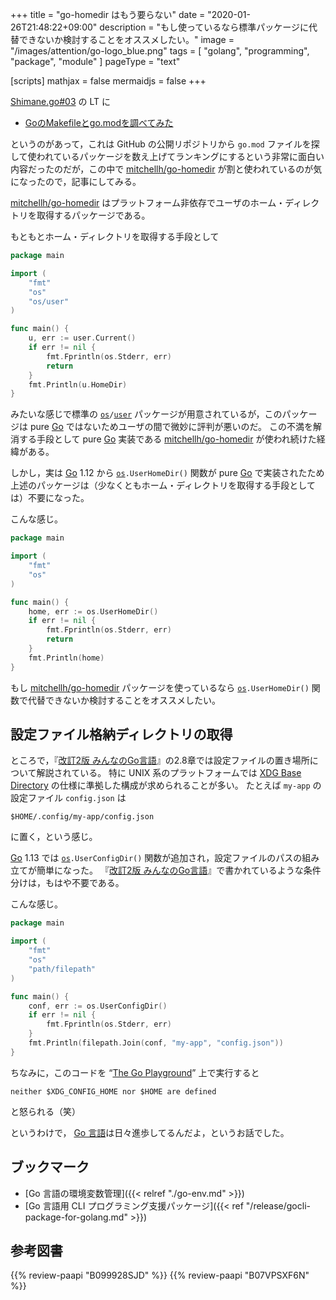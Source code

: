 +++
title = "go-homedir はもう要らない"
date =  "2020-01-26T21:48:22+09:00"
description = "もし使っているなら標準パッケージに代替できないか検討することをオススメしたい。"
image = "/images/attention/go-logo_blue.png"
tags = [ "golang", "programming", "package", "module" ]
pageType = "text"

[scripts]
  mathjax = false
  mermaidjs = false
+++

[Shimane.go#03] の LT に

- [GoのMakefileとgo.modを調べてみた](https://speakerdeck.com/ryer/shimanego3-lt)

というのがあって，これは GitHub の公開リポジトリから `go.mod` ファイルを探して使われているパッケージを数え上げてランキングにするという非常に面白い内容だったのだが，この中で [mitchellh/go-homedir] が割と使われているのが気になったので，記事にしてみる。

[mitchellh/go-homedir] はプラットフォーム非依存でユーザのホーム・ディレクトリを取得するパッケージである。

もともとホーム・ディレクトリを取得する手段として

```go
package main

import (
	"fmt"
	"os"
	"os/user"
)

func main() {
	u, err := user.Current()
	if err != nil {
		fmt.Fprintln(os.Stderr, err)
        return
	}
	fmt.Println(u.HomeDir)
}
```

みたいな感じで標準の [`os`]`/`[`user`] パッケージが用意されているが，このパッケージは pure [Go] ではないためユーザの間で微妙に評判が悪いのだ。
この不満を解消する手段として pure [Go] 実装である [mitchellh/go-homedir] が使われ続けた経緯がある。

しかし，実は [Go] 1.12 から [`os`]`.UserHomeDir()` 関数が pure [Go] で実装されたため上述のパッケージは（少なくともホーム・ディレクトリを取得する手段としては）不要になった。

こんな感じ。

```go
package main

import (
	"fmt"
	"os"
)

func main() {
	home, err := os.UserHomeDir()
	if err != nil {
		fmt.Fprintln(os.Stderr, err)
        return
	}
	fmt.Println(home)
}
```

もし [mitchellh/go-homedir] パッケージを使っているなら [`os`]`.UserHomeDir()` 関数で代替できないか検討することをオススメしたい。

## 設定ファイル格納ディレクトリの取得

ところで，『[改訂2版 みんなのGo言語]』の2.8章では設定ファイルの置き場所について解説されている。
特に UNIX 系のプラットフォームでは [XDG Base Directory] の仕様に準拠した構成が求められることが多い。
たとえば `my-app` の設定ファイル `config.json` は

```text
$HOME/.config/my-app/config.json
```
 
 に置く，という感じ。

[Go] 1.13 では [`os`]`.UserConfigDir()` 関数が追加され，設定ファイルのパスの組み立てが簡単になった。
『[改訂2版 みんなのGo言語]』で書かれているような条件分けは，もはや不要である。

こんな感じ。

```go
package main

import (
	"fmt"
	"os"
	"path/filepath"
)

func main() {
	conf, err := os.UserConfigDir()
	if err != nil {
		fmt.Fprintln(os.Stderr, err)
	}
	fmt.Println(filepath.Join(conf, "my-app", "config.json"))
}
```

ちなみに，このコードを “[The Go Playground](https://play.golang.org/)” 上で実行すると

```text
neither $XDG_CONFIG_HOME nor $HOME are defined
```

と怒られる（笑）

というわけで， [Go 言語]は日々進歩してるんだよ，というお話でした。

[Go]: https://golang.org/ "The Go Programming Language"
[Go 言語]: https://golang.org/ "The Go Programming Language"
[Shimane.go#03]: https://shimane-go.connpass.com/event/159977/ "Shimane.go#03 - connpass"
[mitchellh/go-homedir]: https://github.com/mitchellh/go-homedir "mitchellh/go-homedir: Go library for detecting and expanding the user's home directory without cgo."
[`os`]: https://golang.org/pkg/os/ "os - The Go Programming Language"
[`user`]: https://golang.org/pkg/os/user/ "user - The Go Programming Language"
[改訂2版 みんなのGo言語]: https://www.amazon.co.jp/dp/B07VPSXF6N?tag=baldandersinf-22&linkCode=ogi&th=1&psc=1 "改訂2版 みんなのGo言語 | 松木 雅幸, mattn, 藤原 俊一郎, 中島 大一, 上田 拓也, 牧 大輔, 鈴木 健太 | コンピュータ・IT | Kindleストア | Amazon"
[XDG Base Directory]: https://standards.freedesktop.org/basedir-spec/latest/ "XDG Base Directory Specification"

## ブックマーク

- [Go 言語の環境変数管理]({{< relref "./go-env.md" >}})
- [Go 言語用 CLI プログラミング支援パッケージ]({{< ref "/release/gocli-package-for-golang.md" >}})

## 参考図書

{{% review-paapi "B099928SJD" %}} <!-- プログラミング言語Go -->
{{% review-paapi "B07VPSXF6N" %}} <!-- 改訂2版 みんなのGo言語 -->

